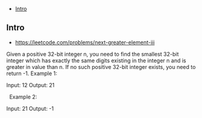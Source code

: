 - [Intro](#intro)

## Intro

- https://leetcode.com/problems/next-greater-element-iii

Given a positive 32-bit integer n, you need to find the smallest 32-bit integer which has exactly the same digits existing in the integer n and is greater in value than n. If no such positive 32-bit integer exists, you need to return -1.
Example 1:

Input: 12
Output: 21

 
Example 2:

Input: 21
Output: -1

 
